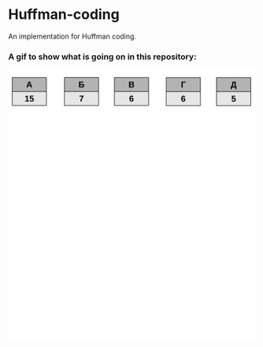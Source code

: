 # Huffman-coding
An implementation for Huffman coding.

### A gif to show what is going on in this repository:
![](https://github.com/smh997/Huffman-coding/blob/master/Huffmantree_ru_animated.gif)

